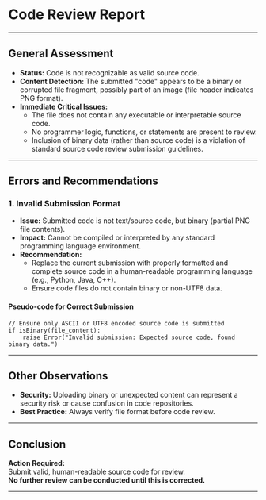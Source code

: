 # Code Review Report

---

## General Assessment

- **Status:** Code is not recognizable as valid source code.  
- **Content Detection:** The submitted "code" appears to be a binary or corrupted file fragment, possibly part of an image (file header indicates PNG format).
- **Immediate Critical Issues:**
    - The file does not contain any executable or interpretable source code.
    - No programmer logic, functions, or statements are present to review.
    - Inclusion of binary data (rather than source code) is a violation of standard source code review submission guidelines.

---

## Errors and Recommendations

### 1. **Invalid Submission Format**
   - **Issue:** Submitted code is not text/source code, but binary (partial PNG file contents).
   - **Impact:** Cannot be compiled or interpreted by any standard programming language environment.
   - **Recommendation:**  
     - Replace the current submission with properly formatted and complete source code in a human-readable programming language (e.g., Python, Java, C++).
     - Ensure code files do not contain binary or non-UTF8 data.

#### Pseudo-code for Correct Submission

```pseudo
// Ensure only ASCII or UTF8 encoded source code is submitted
if isBinary(file_content):
    raise Error("Invalid submission: Expected source code, found binary data.")
```

---

## Other Observations

- **Security:** Uploading binary or unexpected content can represent a security risk or cause confusion in code repositories.
- **Best Practice:** Always verify file format before code review.

---

## Conclusion

**Action Required:**  
Submit valid, human-readable source code for review.  
**No further review can be conducted until this is corrected.**

---